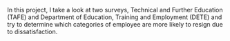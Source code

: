 In this project, I take a look at two surveys, Technical and Further Education (TAFE) and Department of Education, Training and Employment (DETE) and try to determine which categories of employee are more likely to resign due to dissatisfaction.

